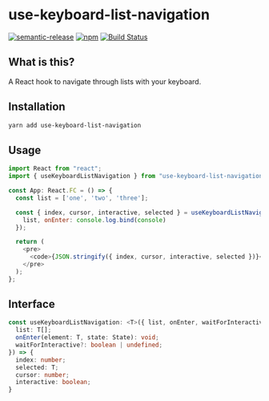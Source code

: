 # use-keyboard-list-navigation

[![semantic-release](https://img.shields.io/badge/%20%20%F0%9F%93%A6%F0%9F%9A%80-semantic--release-e10079.svg)](https://github.com/semantic-release/semantic-release) [![npm](https://img.shields.io/npm/v/use-keyboard-list-navigation)](https://www.npmjs.com/package/use-keyboard-list-navigation) [![Build Status](https://travis-ci.org/dzucconi/use-keyboard-list-navigation.svg?branch=master)](https://travis-ci.org/dzucconi/use-keyboard-list-navigation)

## What is this?

A React hook to navigate through lists with your keyboard.

## Installation

```bash
yarn add use-keyboard-list-navigation
```

## Usage

```javascript
import React from "react";
import { useKeyboardListNavigation } from "use-keyboard-list-navigation";

const App: React.FC = () => {
  const list = ['one', 'two', 'three'];

  const { index, cursor, interactive, selected } = useKeyboardListNavigation({
    list, onEnter: console.log.bind(console)
  });

  return (
    <pre>
      <code>{JSON.stringify({ index, cursor, interactive, selected })}</code>
    </pre>
  );
};
```

## Interface

```typescript
const useKeyboardListNavigation: <T>({ list, onEnter, waitForInteractive }: {
  list: T[];
  onEnter(element: T, state: State): void;
  waitForInteractive?: boolean | undefined;
}) => {
  index: number;
  selected: T;
  cursor: number;
  interactive: boolean;
}
```
